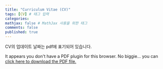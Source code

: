 ```yaml
---
title: "Curriculum Vitae (CV)"
tags: [CV] # 태그 입력
categories: 
mathjax: false # MathJax 사용을 위한 태그
comments: false
published: true
---
```


CV의 업데이트 날짜는 pdf에 표기되어 있습니다.

<object type="application/pdf" data="/files/Curriculum_vitae.pdf" width="100%" height="100%">
<p>It appears you don't have a PDF plugin for this browser.
    No biggie... you can <a href="myfile.pdf">click here to
    download the PDF file.</a></p>
</object>